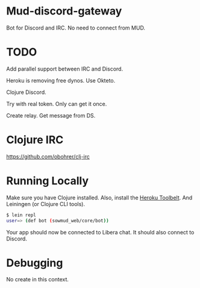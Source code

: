 # Mud-discord-gateway

Bot for Discord and IRC.
No need to connect from MUD.

# TODO

Add parallel support between IRC and Discord.

Heroku is removing free dynos.
Use Okteto.

Clojure Discord.

Try with real token.
Only can get it once.

Create relay.
Get message from DS.

# Clojure IRC
https://github.com/obohrer/clj-irc

# Running Locally

Make sure you have Clojure installed.  Also, install the [Heroku Toolbelt](https://toolbelt.heroku.com/).
And Leiningen (or Clojure CLI tools).

```sh
$ lein repl
user=> (def bot (sowmud_web/core/bot))
```

Your app should now be connected to Libera chat.
It should also connect to Discord.

# Debugging

No create in this context.
